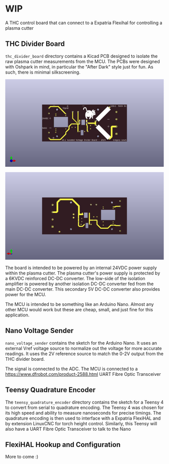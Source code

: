 # WIP

A THC control board that can connect to a Expatria Flexihal for controlling a plasma cutter

## THC Divider Board

`thc_divider_board` directory contains a Kicad PCB designed to isolate the raw plasma cutter 
measurements from the MCU. The PCBs were designed with Oshpark in mind, in particular the
"After Dark" style just for fun. As such, there is minimal silkscreening.

![front](thc_divider_board/front.png)

![front](thc_divider_board/back.png)

The board is intended to be powered by an internal 24VDC power supply within the plasma cutter. The 
plasma cutter's power supply is protected by a 6KVDC reinforced DC-DC converter. The low-side of the 
isolation amplifier is powered by another isolation DC-DC converter fed from the main DC-DC 
converter. This secondary 5V DC-DC converter also provides power for the MCU.

The MCU is intended to be something like an Arduino Nano. Almost any other MCU would work but these
are cheap, small, and just fine for this application.

## Nano Voltage Sender

`nano_voltage_sender` contains the sketch for the Arduino Nano. It uses an external Vref voltage source
to normalize out the voltage for more accurate readings. It uses the 2V reference source to match the
0-2V output from the THC divider board.

The signal is connected to the ADC. The MCU is connected to a https://www.dfrobot.com/product-2588.html 
UART Fibre Optic Transceiver

## Teensy Quadrature Encoder

The `teensy_quadrature_encoder` directory contains the sketch for a Teensy 4 to convert from
serial to quadrature encoding. The Teensy 4 was chosen for its high speed and ability to measure nanoseconds 
for precise timings.  The quadrature encoding is then used to interface with a Expatria FlexiHAL and by 
extension LinuxCNC for torch height control. Similarly, this Teensy will also have a UART Fibre Optic 
Transceiver to talk to the Nano

## FlexiHAL Hookup and Configuration

More to come :)
